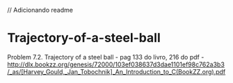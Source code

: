 // Adicionando readme
# Trajectory-of-a-steel-ball
Problem 7.2. Trajectory of a steel ball - pag 133 do livro, 216 do pdf - http://dlx.bookzz.org/genesis/72000/103ef038637d3dae1101ef98c762a3b3/_as/[Harvey_Gould,_Jan_Tobochnik]_An_Introduction_to_C(BookZZ.org).pdf
